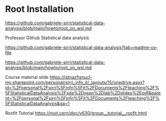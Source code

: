 # Root Installation

https://github.com/gabriele-sirri/statistical-data-analysis/blob/main/howto/root_on_wsl.md

Professor Github Statistical data analysis

https://github.com/gabriele-sirri/statistical-data-analysis?tab=readme-ov-file

https://github.com/gabriele-sirri/statistical-data-analysis/blob/main/howto/root_on_wsl.md


Course material slide
https://istnazfisnucl-my.sharepoint.com/personal/sirri_infn_it/_layouts/15/onedrive.aspx?id=%2Fpersonal%2Fsirri%5Finfn%5Fit%2FDocuments%2Fteaching%2F%5FStatisticalDataAnalysis%2Fsda%2Dnspn%2Dlab%2Dslides%2Epdf&parent=%2Fpersonal%2Fsirri%5Finfn%5Fit%2FDocuments%2Fteaching%2F%5FStatisticalDataAnalysis&ga=1

Roofit Tutorial
https://root.cern/doc/v630/group__tutorial__roofit.html



